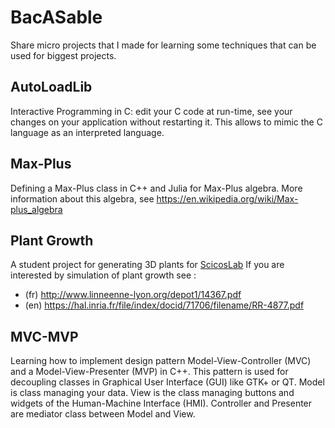 # BacASable

Share micro projects that I made for learning some techniques that can be used
for biggest projects.

## AutoLoadLib

Interactive Programming in C: edit your C code at run-time, see your changes on
your application without restarting it.  This allows to mimic the C language as
an interpreted language.

## Max-Plus

Defining a Max-Plus class in C++ and Julia for Max-Plus algebra.
More information about this algebra, see https://en.wikipedia.org/wiki/Max-plus_algebra

## Plant Growth

A student project for generating 3D plants for [ScicosLab](http://www.scicoslab.org/)
If you are interested by simulation of plant growth see :
* (fr) http://www.linneenne-lyon.org/depot1/14367.pdf
* (en) https://hal.inria.fr/file/index/docid/71706/filename/RR-4877.pdf

## MVC-MVP

Learning how to implement design pattern Model-View-Controller (MVC) and a
Model-View-Presenter (MVP) in C++.  This pattern is used for decoupling classes
in Graphical User Interface (GUI) like GTK+ or QT. Model is class managing your
data.  View is the class managing buttons and widgets of the Human-Machine
Interface (HMI). Controller and Presenter are mediator class between Model and
View.

By "more decoupling" that means the library managing the view can be replaced by
another and therefore Controller/Presenter and Model are View agnostic. More
decoupling means more testable with unit tests.

There are many documents on internet explaining these two patterns but I did not
found C++ ultra basic implementation for MVC and particularly for MVP on GitHub
(MVP is a purely Android pattern) so I'm not 100% sure if the code I made is the
correct one, so take care ! The difficulty with these patterns is to break the
cyclic class relation (A knows B and B knows A). In these examples, I just made
the simplest model possible: a Student class with its a single member variable :
its name. The View is emulated by your console so no additional libraries are
needed for compiling these examples. A simple `g++ -W -Wall -Wextra --std=c++11
*.cpp -o prog` is enough.

Here is the interaction diagram for the MVP:

```
View <--Contract--> Presenter ---> Model
```

Here are explanations:
* A Presenter class is linked to a single View class through a Contract class.

* A Contract describes the communication between view and presenter with
  interface classes (with pure virtual methods). The interface for the Presenter
  is optional.

* The Contract is here for breaking the cyclic class relation by containing
  abstract/interface classes for View and Presenter.

* A Presenter is linked to a single Model.

* The View is passive in the way it only manages widgets, buttons and
  display. It knows nothing about the model.

* A Model is only modified by the Presenter. The Presenter updates the Model
  when the view is updated. The Presenter asks the view to be refreshed when the
  model has been modified by passing to it values of the model.

Advantage/disadvantage:
* Pro: easier to unit test than MVC. The View has no logic other than displaying
  information.

* Drawback: We have to create as many as Presenters than needed Views. Relation
  is 1-to-1.

Here is the interaction diagram for the MVC:

```
View <----> Controler <--> Model
  ^                          |
  |                          |
  +--------------------------+
```

Here are explanations:
* The Controller updates the Model

* The View, through user actions, ask the Controller to update the Model.

* Once changed the Model notifies the Controller and/or the View.

* The Controller can update the View.

* The View can listen Model notifications.

* Notifications are made with a Observer/Observable pattern. A Model is an
  Observable, a Controller is an Observer, the View can be an Observer.

* Thanks to the Observer pattern, a single Controller is enough to serve as
  mediator between multiple Models and multiple Views.

Advantage/disadvantage:
* Drawback: Classes are strongly inter-coupled: this is not pleasant to
  implement it need forward declarations, and pointers: the class View knows
  Controller and View, the class Controller knows a View and a Model.

* More difficult to unit-tests because of the coupling.

Code source:
* 00_MVP: classic version of Model-View-Presenter inspired by Android tutorial
  on MVP. Here Contract class is directly the Presenter class.

* 00_MVP_bis: same than 00_MVP but with a Contract class.

* 01_MVP: modified version of Model-View-Presenter: In this version I did not
  write Contract between the Presenter and the View. No interface classes not
  need of allocation.

* 02_MVP: 2nd modified version of Model-View-Presenter: I added observers. This
  version is not good because it's the Presenter job to modify the model and
  tells the View to refresh the display of the model. In this example the Model
  only notifies the Presenter but we can "violate" the design by making the View
  to inherit from.

* 03_MVC: Model-View-Controller based on http://www.laputan.org/pub/papers/POSA-MVC.pdf

* 04_MVP-gtk: a GTK+ implementation of the MVP using contracts and multiple
  views on the same Model. I'm not sure if my design is correct where Model is
  an Observable in the aim to prevent all Presents that it's data changed. But
  this how pygtkmvc is implemented.

* 05_MVP-gtk: Try to add a Proxy class to encapsulate the Student with an
  Observable flavor.

Links:
* http://www.laputan.org/pub/papers/POSA-MVC.pdf
* https://medium.com/@cervonefrancesco/model-view-presenter-android-guidelines-94970b430ddf
* http://pygtkmvc.sourceforge.net/docs/userman/exam.html

